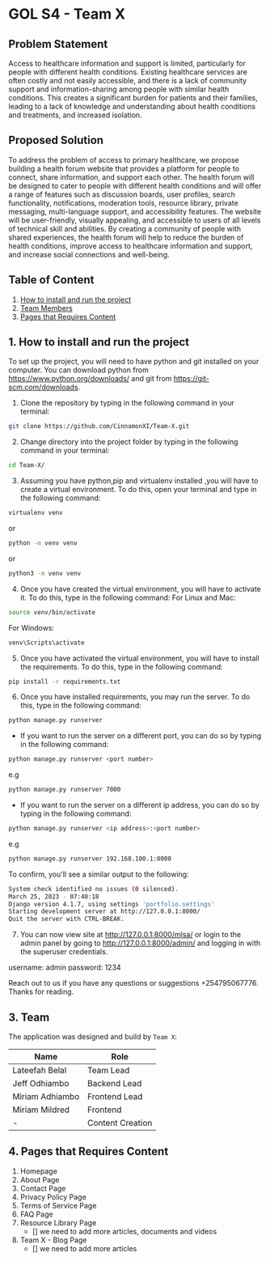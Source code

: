 # GOL S4 - Team X

## Problem Statement
Access to healthcare information and support is limited, particularly for people with different health conditions. Existing healthcare services are often costly and not easily accessible, and there is a lack of community support and information-sharing among people with similar health conditions. This creates a significant burden for patients and their families, leading to a lack of knowledge and understanding about health conditions and treatments, and increased isolation.

## Proposed Solution
To address the problem of access to primary healthcare, we propose building a health forum website that provides a platform for people to connect, share information, and support each other. The health forum will be designed to cater to people with different health conditions and will offer a range of features such as discussion boards, user profiles, search functionality, notifications, moderation tools, resource library, private messaging, multi-language support, and accessibility features. The website will be user-friendly, visually appealing, and accessible to users of all levels of technical skill and abilities. By creating a community of people with shared experiences, the health forum will help to reduce the burden of health conditions, improve access to healthcare information and support, and increase social connections and well-being. 

## Table of Content
1. [How to install and run the project](#1-how-to-install-and-run-the-project)
2. [Team Members](#3-team)
3. [Pages that Requires Content](#4-pages-that-requires-content)

## 1. How to install and run the project

To set up the project, you will need to have python and git installed on your computer. You can download python from https://www.python.org/downloads/ and git from https://git-scm.com/downloads.
1. Clone the repository by typing in the following command in your terminal:
```bash
git clone https://github.com/CinnamonXI/Team-X.git
```
2. Change directory into the project folder by typing in the following command in your terminal:
```bash
cd Team-X/
```
3. Assuming you have python,pip and virtualenv installed ,you will have to create a virtual environment. To do this, open your terminal and type in the following command:
```bash
virtualenv venv
``` 
or
```bash
python -m venv venv
```
or
```bash
python3 -m venv venv
```
4. Once you have created the virtual environment, you will have to activate it. To do this, type in the following command:
For Linux and Mac:
```bash
source venv/bin/activate
```
For Windows:
```bash
venv\Scripts\activate
```
5. Once you have activated the virtual environment, you will have to install the requirements. To do this, type in the following command:
```bash
pip install -r requirements.txt
```
6. Once you have installed requirements, you may run the server. To do this, type in the following command:
```bash
python manage.py runserver
```
- If you want to run the server on a different port, you can do so by typing in the following command:
```bash
python manage.py runserver <port number>
``` 
e.g
```bash
python manage.py runserver 7000
```
- If you want to run the server on a different ip address, you can do so by typing in the following command:
```bash
python manage.py runserver <ip address>:<port number>
```
e.g
```bash
python manage.py runserver 192.168.100.1:8000
```
To confirm, you'll see a similar output to the following:
```bash
System check identified no issues (0 silenced).
March 25, 2023 - 07:40:18
Django version 4.1.7, using settings 'portfolio.settings'
Starting development server at http://127.0.0.1:8000/
Quit the server with CTRL-BREAK.
```

7. You can now view site at http://127.0.0.1:8000/mlsa/ or login to the admin panel by going to http://127.0.0.1:8000/admin/ and logging in with the superuser credentials.

username: admin
password: 1234

Reach out to us if you have any questions or suggestions +254795067776. Thanks for reading.

## 3. Team
The application was designed and build by `Team X`:

| Name | Role |
| --- | --- |
| Lateefah Belal | Team Lead |
| Jeff Odhiambo | Backend Lead |
| Miriam Adhiambo | Frontend Lead |
| Miriam Mildred | Frontend |
| - | Content Creation |

## 4. Pages that Requires Content
1. Homepage
2. About Page
3. Contact Page
4. Privacy Policy Page
5. Terms of Service Page
6. FAQ Page
7. Resource Library Page
    <!-- Todo list -->
    - [] we need to add more articles, documents and videos
8. Team X - Blog Page
    - [] we need to add more articles

